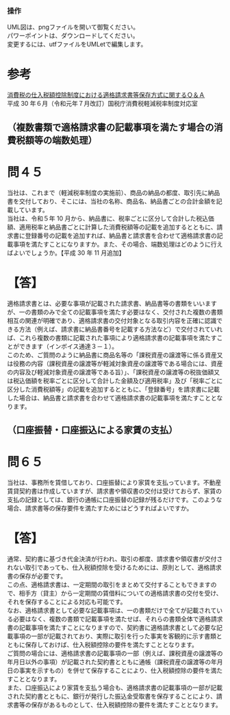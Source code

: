 
### 操作
UML図は、pngファイルを開いて御覧ください。  
パワーポイントは、ダウンロードしてください。  
変更するには、utfファイルをUMLetで編集します。

# 参考
[消費税の仕入税額控除制度における適格請求書等保存方式に関するＱ＆Ａ ](https://www.nta.go.jp/taxes/shiraberu/zeimokubetsu/shohi/keigenzeiritsu/pdf/qa/01-01.pdf)  
平成 30 年６月（令和元年７月改訂）国税庁消費税軽減税率制度対応室  

## （複数書類で適格請求書の記載事項を満たす場合の消費税額等の端数処理）
# 問４５
当社は、これまで（軽減税率制度の実施前）、商品の納品の都度、取引先に納品書を交付しており、そこには、当社の名称、商品名、納品書ごとの合計金額を記載しています。  
当社は、令和５年 10 月から、納品書に、税率ごとに区分して合計した税込価額、適用税率と納品書ごとに計算した消費税額等の記載を追加するとともに、請求書に登録番号の記載を追加すれば、納品書と請求書を合わせて適格請求書の記載事項を満たすことになりますか。また、その場合、端数処理はどのように行えばよいでしょうか。【平成 30 年 11 月追加】  

# 【答】
適格請求書とは、必要な事項が記載された請求書、納品書等の書類をいいますが、一の書類のみで全ての記載事項を満たす必要はなく、交付された複数の書類相互の関連が明確であり、適格請求書の交付対象となる取引内容を正確に認識できる方法（例えば、請求書に納品書番号を記載する方法など）で交付されていれば、これら複数の書類に記載された事項により適格請求書の記載事項を満たすことができます（インボイス通達３－１）。  
このため、ご質問のように納品書に商品名等の「課税資産の譲渡等に係る資産又は役務の内容（課税資産の譲渡等が軽減対象資産の譲渡等である場合には、資産の内容及び軽減対象資産の譲渡等である旨）」、「課税資産の譲渡等の税抜価額又は税込価額を税率ごとに区分して合計した金額及び適用税率」及び「税率ごとに区分した消費税額等」の記載を追加するとともに、「登録番号」を請求書に記載した場合は、納品書と請求書を合わせて適格請求書の記載事項を満たすこととなります。

## （口座振替・口座振込による家賃の支払）
# 問６５
当社は、事務所を賃借しており、口座振替により家賃を支払っています。不動産賃貸契約書は作成していますが、請求書や領収書の交付は受けておらず、家賃の支払の記録としては、銀行の通帳に口座振替の記録が残るだけです。このような場合、請求書等の保存要件を満たすためにはどうすればよいですか。

# 【答】
通常、契約書に基づき代金決済が行われ、取引の都度、請求書や領収書が交付されない取引であっても、仕入税額控除を受けるためには、原則として、適格請求書の保存が必要です。  
この点、適格請求書は、一定期間の取引をまとめて交付することもできますので、相手方（貸主）から一定期間の賃借料についての適格請求書の交付を受け、それを保存することによる対応も可能です。  
なお、適格請求書として必要な記載事項は、一の書類だけで全てが記載されている必要はなく、複数の書類で記載事項を満たせば、それらの書類全体で適格請求書の記載事項を満たすことになりますので、契約書に適格請求書として必要な記載事項の一部が記載されており、実際に取引を行った事実を客観的に示す書類とともに保存しておけば、仕入税額控除の要件を満たすこととなります。  
ご質問の場合には、適格請求書の記載事項の一部（例えば、課税資産の譲渡等の年月日以外の事項）が記載された契約書とともに通帳（課税資産の譲渡等の年月日の事実を示すもの）を併せて保存することにより、仕入税額控除の要件を満たすこととなります。  
また、口座振込により家賃を支払う場合も、適格請求書の記載事項の一部が記載された契約書とともに、銀行が発行した振込金受取書を保存することにより、請求書等の保存があるものとして、仕入税額控除の要件を満たすこととなります。  
